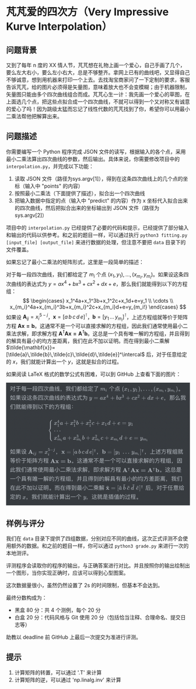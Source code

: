 # 芃芃爱的四次方（Very Impressive Kurve Interpolation）

## 问题背景

又到了每年 n 度的 XX 情人节，芃芃想在礼物上画一个爱心，自己手画了几个，要么左大右小，要么左小右大，总是不够整齐。拿网上已有的曲线吧，又显得自己不够诚意，想到用机器来打印一个上去。去找淘宝商家问了一下定制的要求，客服告诉芃芃，给的图片必须得是矢量图，意味着放大也不会变模糊；由于机器限制，矢量图只能由多个四次曲线组合而成。芃芃心生一计：我先画一个爱心的草图，在上面选几个点，把这些点拟合成一个四次曲线，不就可以得到一个又对称又有诚意的爱心了吗！因为跳级太猛而忘记了线性代数的芃芃找到了你，希望你可以用最小二乘法帮他把解算出来。

## 问题描述

你需要编写一个 Python 程序完成 JSON 文件的读写，根据输入的各个点，采用最小二乘法算出四次曲线的参数，然后输出。具体来说，你需要修改项目中的 `interpolation.py`，并完成以下功能：

1. 读取 JSON 文件（路径为sys.argv[1]），得到在这条四次曲线上的几个点的坐标（输入中 "points" 的内容）
2. 按照最小二乘法（下面提供了描述），拟合出一个四次曲线
3. 把输入数据中指定的点（输入中 "predict" 的内容）作为 x 坐标代入拟合出来的四次曲线，然后把拟合出来的坐标输出到 JSON 文件（路径为 sys.argv[2]）

项目中的 `interpolation.py` 已经提供了必要的代码和提示，已经提供了部分输入和输出的代码以供参考。和之前的题目一样，可以通过执行 `python3 fitting.py [input_file] [output_file]` 来进行数据的处理，但注意不要把 `data` 目录下的文件覆盖。

如果忘记了最小二乘法的矩阵形式，这里是一段简单的描述：

对于每一段四次曲线，我们都给定了 $m_i$ 个点 $(x_1, y_1), \dots, (x_{m_i}, y_{m_i})$。如果设这条四次曲线的表达式为 $y=ax^4+bx^3+cx^2+dx+e$，那么我们就能得到以下的方程组：
$$
\begin{cases}
x_1^4a+x_1^3b+x_1^2c+x_1d+e=y_1 \\
\cdots \\
x_{m_i}^4a+x_{m_i}^3b+x_{m_i}^2c+x_{m_i}d+e=y_{m_i!}
\end{cases}
$$
如果设 $\mathbf{A}_{ij}=x_{i}^{5-j}$，$\mathbf{x}=[a\,b\,c\,d\,e]^\intercal$，$\mathbf{b}=[y_1\,\dots\,y_{m_i}]^\intercal$，上述方程组就等价于矩阵方程 $\mathbf{Ax=b}$。这通常不是一个可以直接求解的方程组，因此我们通常使用最小二乘法求解，即求解方程 $\mathbf{A^\intercal Ax=A^\intercal b}$。这总是一个具有唯一解的方程组，并且得到的解具有最小的均方差距离，我们在此不加以证明。而在得到最小二乘解 $\tilde{\mathbf{x}}=[\tilde{a}\,\tilde{b}\,\tilde{c}\,\tilde{d}\,\tilde{e}]^\intercal$ 后，对于任意给定的 $x$，我们就能计算出一个 $y$，这就是拟合的过程。

如果阅读 LaTeX 格式的数学公式有困难，可以到 GitHub 上查看下面的图片：

![这是一个图片，请上GitHub看](fitting.png)

## 样例与评分

我们在 `data` 目录下提供了四组数据，分别对应不同的曲线，这次正式评测不会使用额外的数据。和之前的题目一样，你可以通过 `python3 grade.py` 来进行一次的本地测评。

评测程序会读取你的程序的输出，与正确答案进行对比。并且按照你的输出绘制出一个图形，当你实现正确时，应该可以得到心型图案。

这次数据量很小，虽然仍然设置了 2s 的时间限制，但基本不会达到。

最终分数构成为：

* 黑盒 80 分：共 4 个测例，每个 20 分
* 白盒 20 分：代码风格与 Git 使用 20 分（包括恰当注释、合理命名、提交日志等）

助教以 deadline 前 GitHub 上最后一次提交为准进行评测。

## 提示

1. 计算矩阵的转置，可以通过 '.T' 来计算
2. 计算矩阵的逆，可以通过 'np.linalg.inv' 来计算